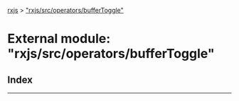 [rxjs](../README.md) > ["rxjs/src/operators/bufferToggle"](../modules/_rxjs_src_operators_buffertoggle_.md)

# External module: "rxjs/src/operators/bufferToggle"

## Index

---

